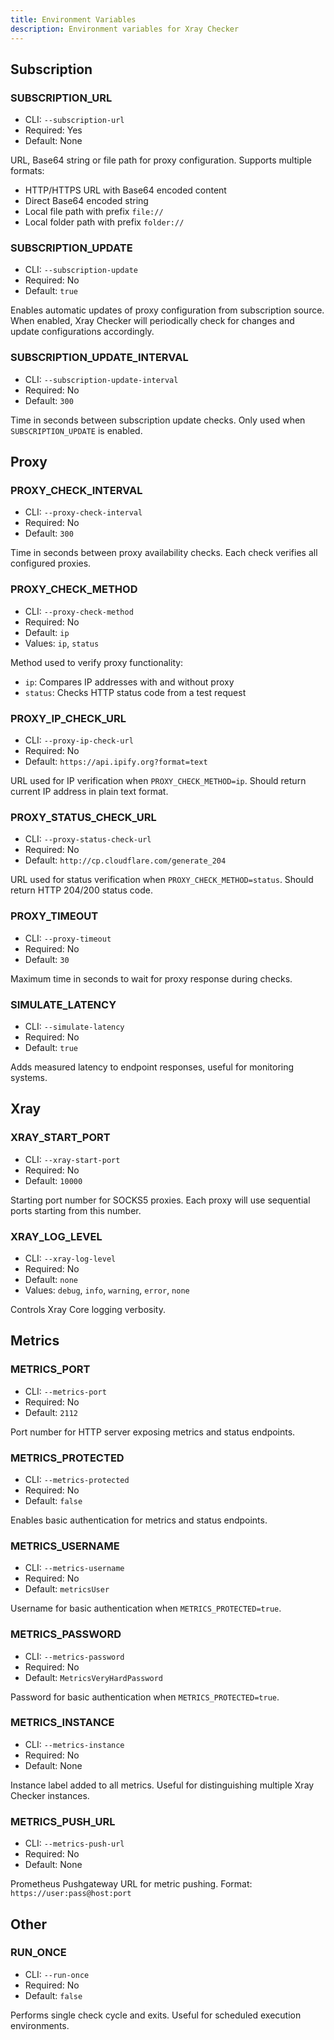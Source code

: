 ```yaml
---
title: Environment Variables
description: Environment variables for Xray Checker
---
```


## Subscription

### SUBSCRIPTION_URL

- CLI: `--subscription-url`
- Required: Yes
- Default: None

URL, Base64 string or file path for proxy configuration. Supports multiple formats:

- HTTP/HTTPS URL with Base64 encoded content
- Direct Base64 encoded string
- Local file path with prefix `file://`
- Local folder path with prefix `folder://`

### SUBSCRIPTION_UPDATE

- CLI: `--subscription-update`
- Required: No
- Default: `true`

Enables automatic updates of proxy configuration from subscription source. When enabled, Xray Checker will periodically check for changes and update configurations accordingly.

### SUBSCRIPTION_UPDATE_INTERVAL

- CLI: `--subscription-update-interval`
- Required: No
- Default: `300`

Time in seconds between subscription update checks. Only used when `SUBSCRIPTION_UPDATE` is enabled.

## Proxy

### PROXY_CHECK_INTERVAL

- CLI: `--proxy-check-interval`
- Required: No
- Default: `300`

Time in seconds between proxy availability checks. Each check verifies all configured proxies.

### PROXY_CHECK_METHOD

- CLI: `--proxy-check-method`
- Required: No
- Default: `ip`
- Values: `ip`, `status`

Method used to verify proxy functionality:

- `ip`: Compares IP addresses with and without proxy
- `status`: Checks HTTP status code from a test request

### PROXY_IP_CHECK_URL

- CLI: `--proxy-ip-check-url`
- Required: No
- Default: `https://api.ipify.org?format=text`

URL used for IP verification when `PROXY_CHECK_METHOD=ip`. Should return current IP address in plain text format.

### PROXY_STATUS_CHECK_URL

- CLI: `--proxy-status-check-url`
- Required: No
- Default: `http://cp.cloudflare.com/generate_204`

URL used for status verification when `PROXY_CHECK_METHOD=status`. Should return HTTP 204/200 status code.

### PROXY_TIMEOUT

- CLI: `--proxy-timeout`
- Required: No
- Default: `30`

Maximum time in seconds to wait for proxy response during checks.

### SIMULATE_LATENCY

- CLI: `--simulate-latency`
- Required: No
- Default: `true`

Adds measured latency to endpoint responses, useful for monitoring systems.

## Xray

### XRAY_START_PORT

- CLI: `--xray-start-port`
- Required: No
- Default: `10000`

Starting port number for SOCKS5 proxies. Each proxy will use sequential ports starting from this number.

### XRAY_LOG_LEVEL

- CLI: `--xray-log-level`
- Required: No
- Default: `none`
- Values: `debug`, `info`, `warning`, `error`, `none`

Controls Xray Core logging verbosity.

## Metrics

### METRICS_PORT

- CLI: `--metrics-port`
- Required: No
- Default: `2112`

Port number for HTTP server exposing metrics and status endpoints.

### METRICS_PROTECTED

- CLI: `--metrics-protected`
- Required: No
- Default: `false`

Enables basic authentication for metrics and status endpoints.

### METRICS_USERNAME

- CLI: `--metrics-username`
- Required: No
- Default: `metricsUser`

Username for basic authentication when `METRICS_PROTECTED=true`.

### METRICS_PASSWORD

- CLI: `--metrics-password`
- Required: No
- Default: `MetricsVeryHardPassword`

Password for basic authentication when `METRICS_PROTECTED=true`.

### METRICS_INSTANCE

- CLI: `--metrics-instance`
- Required: No
- Default: None

Instance label added to all metrics. Useful for distinguishing multiple Xray Checker instances.

### METRICS_PUSH_URL

- CLI: `--metrics-push-url`
- Required: No
- Default: None

Prometheus Pushgateway URL for metric pushing. Format: `https://user:pass@host:port`

## Other

### RUN_ONCE

- CLI: `--run-once`
- Required: No
- Default: `false`

Performs single check cycle and exits. Useful for scheduled execution environments.
